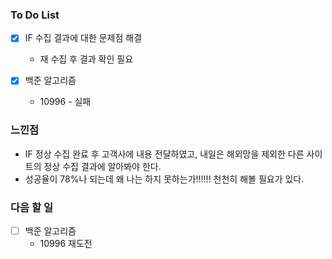 ### To Do List

- [x] IF 수집 결과에 대한 문제점 해결
  
  - 재 수집 후 결과 확인 필요
  
- [x] 백준 알고리즘

  - 10996 - 실패

  


### 느낀점 

- IF 정상 수집 완료 후 고객사에 내용 전달하였고, 내일은 해외망을 제외한 다른 사이트의 정상 수집 결과에 알아봐야 한다.
- 성공율이 78%나 되는데 왜 나는 하지 못하는가!!!!!! 천천히 해볼 필요가 있다. 



### 다음 할 일

- [ ] 백준 알고리즘
  - 10996 재도전

